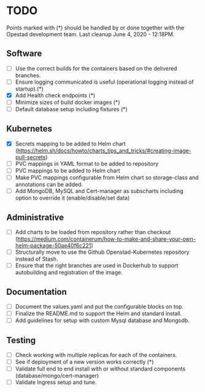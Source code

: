 # TODO

Points marked with (*) should be handled by or done together with the Opestad development team.
Last cleanup June 4, 2020 - 12:18PM.

## Software

- [ ] Use the correct builds for the containers based on the delivered branches.
- [ ] Ensure logging communicated is useful (operational logging instead of startup).(*)
- [x] Add Health check endpoints (*)
- [ ] Minimize sizes of build docker images (*)
- [ ] Default database setup including fixtures (*)

## Kubernetes

- [x] Secrets mapping to be added to Helm chart (https://helm.sh/docs/howto/charts_tips_and_tricks/#creating-image-pull-secrets)
- [ ] PVC mappings in YAML format to be added to repository
- [ ] PVC mappings to be added to Helm chart
- [ ] Make PVC mappings configurable from Helm chart so storage-class and annotations can be added.
- [ ] Add MongoDB, MySQL and Cert-manager as subscharts including option to override it (enable/disable/set data)

## Administrative

- [ ] Add charts to be loaded from repository rather than checkout (https://medium.com/containerum/how-to-make-and-share-your-own-helm-package-50ae40f6c221)
- [ ] Structurally move to use the Github Openstad-Kubernetes repository instead of Stash.
- [ ] Ensure that the right branches are used in Dockerhub to support autobuilding and registration of the image.

## Documentation

- [ ] Document the values.yaml and put the configurable blocks on top.
- [ ] Finalize the README.md to support the Helm and standard install.
- [ ] Add guidelines for setup with custom Mysql database and Mongodb.

## Testing

- [ ] Check working with multiple replicas for each of the containers.
- [ ] See if deployment of a new version works correctly (*)
- [ ] Validate full end to end install with or without standard components (database/mongo/cert-manager)
- [ ] Validate Ingress setup and tune.
